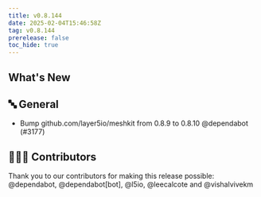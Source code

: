 ```yaml
---
title: v0.8.144
date: 2025-02-04T15:46:58Z
tag: v0.8.144
prerelease: false
toc_hide: true
---
```


## What's New
## 🔤 General
- Bump github.com/layer5io/meshkit from 0.8.9 to 0.8.10 @dependabot (#3177)

## 👨🏽‍💻 Contributors

Thank you to our contributors for making this release possible:
@dependabot, @dependabot[bot], @l5io, @leecalcote and @vishalvivekm


